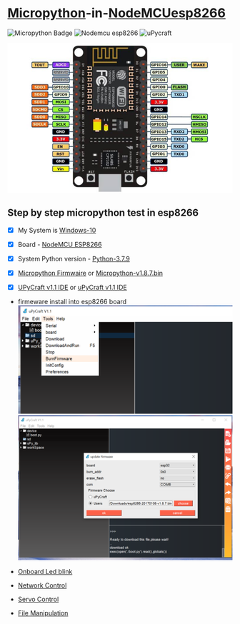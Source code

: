 # [Micropython](https://docs.micropython.org/en/latest/esp8266/tutorial/intro.html)-in-[NodeMCUesp8266](https://en.wikipedia.org/wiki/NodeMCU)

![Micropython Badge](https://img.shields.io/badge/micro-python-yellowgreen)
![Nodemcu esp8266](https://img.shields.io/badge/NodeMCU-esp8266-red)
![uPycraft](https://img.shields.io/badge/uPyCraft-IDE-brightgreen)

![GitHub Logo](NodeMCU-ESP8266-Pinout.jpg)

 
 ## Step by step micropython test in esp8266

- [x] My System is [Windows-10](https://www.amazon.in/Windows-10-Home-OEM-Lifetime/dp/B08CN5887S/ref=sr_1_1_sspa?dchild=1&keywords=windows+10&qid=1611655557&sr=8-1-spons&psc=1&spLa=ZW5jcnlwdGVkUXVhbGlmaWVyPUEzVjRLQTlMUFo3SktZJmVuY3J5cHRlZElkPUEwNzI5OTk3MlROTVlTWktGSjFMUSZlbmNyeXB0ZWRBZElkPUEwMjA5NTI0MjVIUTRCWkNHWkoxMiZ3aWRnZXROYW1lPXNwX2F0ZiZhY3Rpb249Y2xpY2tSZWRpcmVjdCZkb05vdExvZ0NsaWNrPXRydWU=)

- [x] Board - [NodeMCU ESP8266](https://www.amazon.in/Generic-Nodemcu-Esp8266-Internet-Development/dp/B07262H53W/ref=sr_1_2?dchild=1&keywords=esp8266&qid=1610616571&sr=8-2)

- [x] System Python version - [Python-3.7.9 ](https://www.python.org/ftp/python/3.9.1/python-3.9.1-amd64.exe)

- [x] [Micropython Firmwaire](http://micropython.org/resources/firmware/esp8266-20170108-v1.8.7.bin) or [Micropython-v1.8.7.bin](https://github.com/baponkar/micropython-in-esp8266/blob/main/esp8266-20170108-v1.8.7.bin)

- [x] [UPyCraft v1.1 IDE](https://randomnerdtutorials.com/uPyCraftWindows) or [uPyCraft v1.1 IDE](https://github.com/baponkar/micropython-in-esp8266/blob/main/uPyCraft_V1.1.exe)

* firmeware install into esp8266 board
![GitHub Logo](upycraft_frimeware_install.png)
![GitHub Logo](upycraft_frimeware_install1.png)

* [Onboard Led blink](https://github.com/baponkar/micropython-in-esp8266/blob/main/onboard_led_control.py)
* [Network Control]( https://github.com/baponkar/micropython-in-esp8266/blob/main/network_control.py)
* [Servo Control](https://github.com/baponkar/micropython-in-esp8266/blob/main/servo_control.py)
* [File Manipulation](https://github.com/baponkar/micropython-in-esp8266/blob/main/file_manipulation.py)

